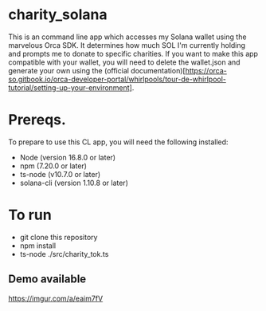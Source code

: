 # charity_solana

This is an command line app which accesses my Solana wallet using the marvelous Orca SDK. 
It determines how much SOL I'm currently holding and prompts me to donate to specific charities.
If you want to make this app compatible with your wallet, you will need to delete the wallet.json and generate your own using the (official documentation)[https://orca-so.gitbook.io/orca-developer-portal/whirlpools/tour-de-whirlpool-tutorial/setting-up-your-environment].

# Prereqs.
To prepare to use this CL app, you will need the following installed:
- Node (version 16.8.0 or later)
- npm (7.20.0 or later)
- ts-node (v10.7.0 or later)
- solana-cli (version 1.10.8 or later)

# To run
- git clone this repository
- npm install
- ts-node ./src/charity_tok.ts

## Demo available
https://imgur.com/a/eaim7fV 
